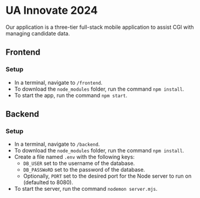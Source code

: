 # UA Innovate 2024

Our application is a three-tier full-stack mobile application to assist CGI with managing candidate data.

## Frontend

### Setup
- In a terminal, navigate to `/frontend`.
- To download the `node_modules` folder, run the command `npm install`.
- To start the app, run the command `npm start`.

## Backend

### Setup
- In a terminal, navigate to `/backend`.
- To download the `node_modules` folder, run the command `npm install`.
- Create a file named `.env` with the following keys:
  - `DB_USER` set to the username of the database.
  - `DB_PASSWoRD` set to the password of the database.
  - Optionally, `PORT` set to the desired port for the Node server to run on (defaulted to 8080).
- To start the server, run the command `nodemon server.mjs`.
